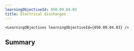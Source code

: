 ```yaml
---
learningObjectiveId: 050.09.04.03
title: Electrical discharges
---
```


```tsx eval
<LearningOBjectives learningObjectiveId={050.09.04.03} />
```

## Summary
